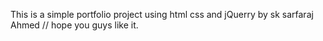 This is a simple portfolio project using html css and jQuerry by sk sarfaraj Ahmed // hope you guys like it.
